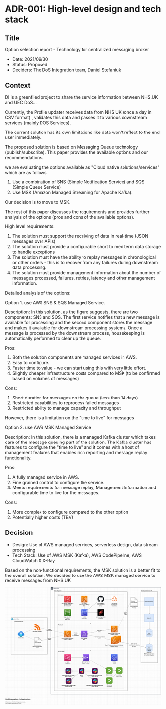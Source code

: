 # ADR-001: High-level design and tech stack

## Title
Option selection report - Technology for centralized messaging broker


* Date: 2021/09/30
* Status: Proposed
* Deciders: The DoS Integration team, Daniel Stefaniuk

## Context

DI is a greenfiled project to share the service information between NHS.UK and UEC DoS...

Currently, the Profile updater receives data from NHS UK (once a day in CSV format) , validates this data and passes it to various downstream services (mainly DOS Services).

The current solution has its own limitations like data won't reflect to the end user immediately.

The proposed solution is based on Messaging Queue technology (publish/subscribe). This paper provides the available options and our recommendations.

we are evaluating the options available as "Cloud native solutions/services"  which are  as follows

1. Use a combination of SNS (Simple Notification Service) and SQS (Simple Queue Service)
2. Use MSK (Amazon Managed Streaming for Apache Kafka).


Our decision is to move to MSK.

The rest of this paper discusses the requirements and provides further analysis of the options (pros and cons of the available options).

High level requirements:
1. The solution must support the receiving of data in  real-time (JSON messages over APIs)
2. The solution must provide a configurable short to med term data storage to handle exceptions
3. The solution must have the ability to replay messages in chronological or other orders - this is to recover from any failures during downstream data processing.
4. The solution must provide management information about the number of messages processed, failures, retries, latency and other management information.

Detailed analysis of the options:

Option 1. use AWS SNS & SQS  Managed Service.


Description:
In this solution, as the figure suggests, there are two components: SNS and SQS. The first service notifies that a new message is available for processing and the second component stores the message and makes it available for downstream processing systems. Once a message is processed by the downstream process, housekeeping is automatically performed to clear up the queue.

Pros:
1. Both the solution components are managed services in AWS.
2. Easy to configure.
3. Faster time to value - we can start using this with very little effort.
4. Slightly cheaper infrastructure costs compared to MSK (to be confirmed based on volumes of messages)

Cons:
1. Short duration for messages on the queue (less than 14 days)
2. Restricted capabilities to reprocess failed messages
3. Restricted ability to manage capacity and throughput

However, there is a limitation on the "time to live" for messages

Option 2. use AWS MSK Managed Service

Description:
In this solution, there is a managed Kafka cluster which takes care of the message queuing part of the solution. The Kafka cluster has features to configure the "time to live" and it comes with a host of management features that enables rich reporting and message replay functionality.

Pros:
1. A fully managed service in AWS.
2. Fine grained control to configure the service.
3. Meets requirements for message replay, Management Information and configurable time to live for the messages.


Cons:
1. More complex to configure compared to the other option
2. Potentially higher costs (TBV)


## Decision

* Design: Use of AWS managed services, serverless design, data stream processing
* Tech Stack: Use of AWS MSK (Kafka), AWS CodePipeline, AWS CloudWatch & X-Ray

Based on the non-functional requirements, the MSK solution is a better fit to the overall solution. We decided to use the AWS MSK managed service to receive  messages from NHS.UK

![AWS MSK  Managed Service](../diagrams/DoS%20Integration%20-%20Infrastructure.png "AWS MSK Managed Service")

